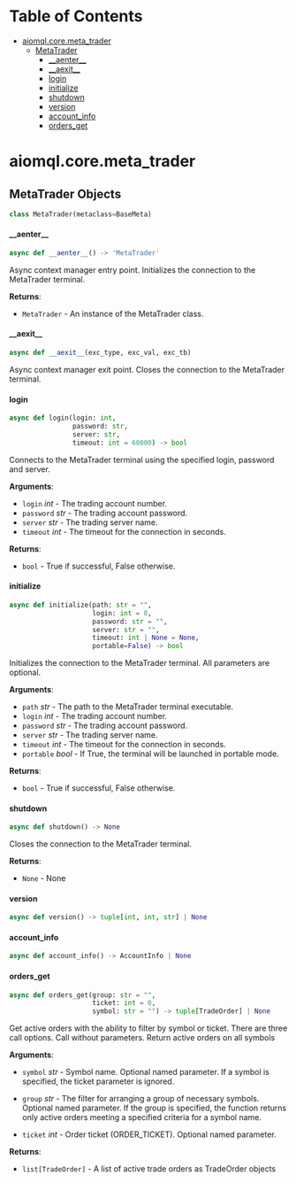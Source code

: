 # Table of Contents

* [aiomql.core.meta\_trader](#aiomql.core.meta_trader)
  * [MetaTrader](#aiomql.core.meta_trader.MetaTrader)
    * [\_\_aenter\_\_](#aiomql.core.meta_trader.MetaTrader.__aenter__)
    * [\_\_aexit\_\_](#aiomql.core.meta_trader.MetaTrader.__aexit__)
    * [login](#aiomql.core.meta_trader.MetaTrader.login)
    * [initialize](#aiomql.core.meta_trader.MetaTrader.initialize)
    * [shutdown](#aiomql.core.meta_trader.MetaTrader.shutdown)
    * [version](#aiomql.core.meta_trader.MetaTrader.version)
    * [account\_info](#aiomql.core.meta_trader.MetaTrader.account_info)
    * [orders\_get](#aiomql.core.meta_trader.MetaTrader.orders_get)

<a id="aiomql.core.meta_trader"></a>

# aiomql.core.meta\_trader

<a id="aiomql.core.meta_trader.MetaTrader"></a>

## MetaTrader Objects

```python
class MetaTrader(metaclass=BaseMeta)
```

<a id="aiomql.core.meta_trader.MetaTrader.__aenter__"></a>

#### \_\_aenter\_\_

```python
async def __aenter__() -> 'MetaTrader'
```

Async context manager entry point.
Initializes the connection to the MetaTrader terminal.

**Returns**:

- `MetaTrader` - An instance of the MetaTrader class.

<a id="aiomql.core.meta_trader.MetaTrader.__aexit__"></a>

#### \_\_aexit\_\_

```python
async def __aexit__(exc_type, exc_val, exc_tb)
```

Async context manager exit point. Closes the connection to the MetaTrader terminal.

<a id="aiomql.core.meta_trader.MetaTrader.login"></a>

#### login

```python
async def login(login: int,
                password: str,
                server: str,
                timeout: int = 60000) -> bool
```

Connects to the MetaTrader terminal using the specified login, password and server.

**Arguments**:

- `login` _int_ - The trading account number.
- `password` _str_ - The trading account password.
- `server` _str_ - The trading server name.
- `timeout` _int_ - The timeout for the connection in seconds.
  

**Returns**:

- `bool` - True if successful, False otherwise.

<a id="aiomql.core.meta_trader.MetaTrader.initialize"></a>

#### initialize

```python
async def initialize(path: str = "",
                     login: int = 0,
                     password: str = "",
                     server: str = "",
                     timeout: int | None = None,
                     portable=False) -> bool
```

Initializes the connection to the MetaTrader terminal. All parameters are optional.

**Arguments**:

- `path` _str_ - The path to the MetaTrader terminal executable.
- `login` _int_ - The trading account number.
- `password` _str_ - The trading account password.
- `server` _str_ - The trading server name.
- `timeout` _int_ - The timeout for the connection in seconds.
- `portable` _bool_ - If True, the terminal will be launched in portable mode.
  

**Returns**:

- `bool` - True if successful, False otherwise.

<a id="aiomql.core.meta_trader.MetaTrader.shutdown"></a>

#### shutdown

```python
async def shutdown() -> None
```

Closes the connection to the MetaTrader terminal.

**Returns**:

- `None` - None

<a id="aiomql.core.meta_trader.MetaTrader.version"></a>

#### version

```python
async def version() -> tuple[int, int, str] | None
```



<a id="aiomql.core.meta_trader.MetaTrader.account_info"></a>

#### account\_info

```python
async def account_info() -> AccountInfo | None
```



<a id="aiomql.core.meta_trader.MetaTrader.orders_get"></a>

#### orders\_get

```python
async def orders_get(group: str = "",
                     ticket: int = 0,
                     symbol: str = "") -> tuple[TradeOrder] | None
```

Get active orders with the ability to filter by symbol or ticket. There are three call options.
Call without parameters. Return active orders on all symbols

**Arguments**:

- `symbol` _str_ - Symbol name. Optional named parameter. If a symbol is specified, the ticket parameter is ignored.
  
- `group` _str_ - The filter for arranging a group of necessary symbols. Optional named parameter. If the group is specified, the function
  returns only active orders meeting a specified criteria for a symbol name.
  
- `ticket` _int_ - Order ticket (ORDER_TICKET). Optional named parameter.
  

**Returns**:

- `list[TradeOrder]` - A list of active trade orders as TradeOrder objects

